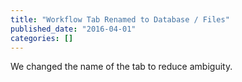 ```yaml
---
title: "Workflow Tab Renamed to Database / Files"
published_date: "2016-04-01"
categories: []
---
```

We changed the name of the tab to reduce ambiguity.  
